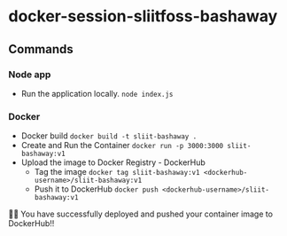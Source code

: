 # docker-session-sliitfoss-bashaway

## Commands  
### Node app
- Run the application locally.
`node index.js`

### Docker

- Docker build
`docker build -t sliit-bashaway .`
- Create and Run the Container
`docker run -p 3000:3000 sliit-bashaway:v1`
- Upload the image to Docker Registry - DockerHub
  - Tag the image
  `docker tag sliit-bashaway:v1 <dockerhub-username>/sliit-bashaway:v1`
  - Push it to DockerHub
  `docker push <dockerhub-username>/sliit-bashaway:v1`
  
🎉🎉 You have successfully deployed and pushed your container image to DockerHub!!
